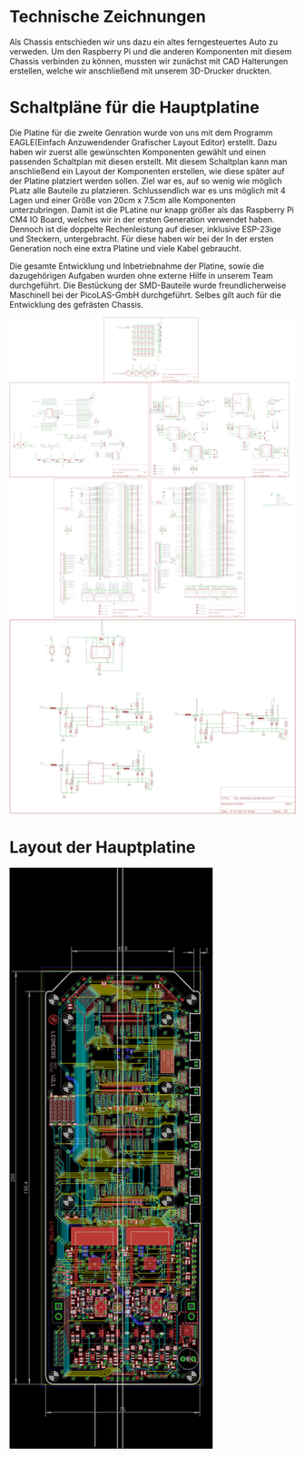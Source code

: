# Technische Zeichnungen

Als Chassis entschieden wir uns dazu ein altes ferngesteuertes Auto zu verweden. Um den Raspberry Pi und die anderen Komponenten mit diesem Chassis verbinden zu können, mussten wir zunächst mit CAD Halterungen erstellen, welche wir anschließend mit unserem 3D-Drucker druckten.


# Schaltpläne für die Hauptplatine
Die Platine für die zweite Genration wurde von uns mit dem Programm EAGLE(Einfach Anzuwendender Grafischer Layout Editor) erstellt. Dazu haben wir zuerst alle gewünschten Komponenten gewählt und einen passenden Schaltplan mit diesen erstellt. Mit diesem Schaltplan kann man anschließend ein Layout der Komponenten erstellen, wie diese später auf der Platine platziert werden sollen. Ziel war es, auf so wenig wie möglich PLatz alle Bauteile zu platzieren. Schlussendlich war es uns möglich mit 4 Lagen und einer Größe von 20cm x 7.5cm alle Komponenten unterzubringen. Damit ist die PLatine nur knapp größer als das Raspberry Pi CM4 IO Board, welches wir in der ersten Generation verwendet haben. Dennoch ist die doppelte Rechenleistung auf dieser, inklusive ESP-23ige und Steckern, untergebracht. Für diese haben wir bei der In der ersten Generation noch eine extra Platine und viele Kabel gebraucht.

Die gesamte Entwicklung und Inbetriebnahme der Platine, sowie die dazugehörigen Aufgaben wurden ohne externe Hilfe in unserem Team durchgeführt. Die Bestückung der SMD-Bauteile wurde freundlicherweise Maschinell bei der PicoLAS-GmbH durchgeführt.
Selbes gilt auch für die Entwicklung des gefrästen Chassis.

![TEST!](Schaltplan_LEONEERS-Mainboard.png)
![TEST!](Schaltplan_LEONEERS-Mainboard-Leistungsteil.png)

# Layout der Hauptplatine

![TEST!](Layout_LEONEERS-Mainboard.png)

